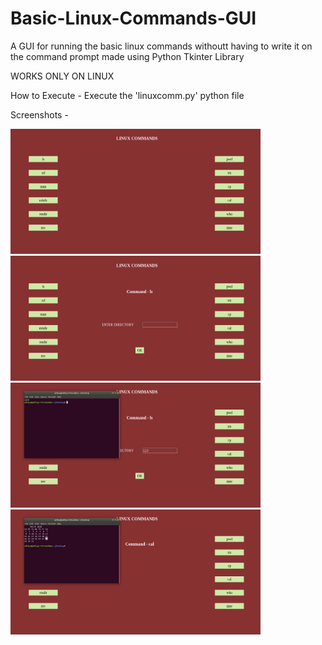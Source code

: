 # Basic-Linux-Commands-GUI
A GUI for running the basic linux commands withoutt having to write it on the command prompt made using Python Tkinter Library

WORKS ONLY ON LINUX

How to Execute -
Execute the 'linuxcomm.py' python file

Screenshots - 

<img src="screenshots/ss1.PNG" width=400px height =200px>  <img src="screenshots/ss2.PNG" width=400px  height=200px>
<img src="screenshots/ss3.PNG" width=400px height =200px>   <img src="screenshots/ss4.PNG" width=400px  height=200px>
